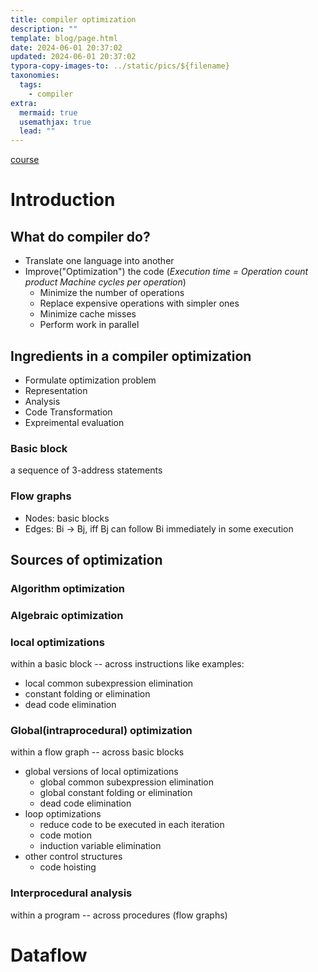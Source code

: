 ```yaml
---
title: compiler optimization
description: ""
template: blog/page.html
date: 2024-06-01 20:37:02
updated: 2024-06-01 20:37:02
typora-copy-images-to: ../static/pics/${filename}
taxonomies:
  tags:
    - compiler
extra:
  mermaid: true
  usemathjax: true
  lead: ""
---
```


[course](https://www.cs.toronto.edu/~pekhimenko/courses/cscd70-w19/content.html)

# Introduction

## What do compiler do?
- Translate one language into another
- Improve("Optimization") the code (*Execution time = Operation count product Machine cycles per operation*)
  - Minimize the number of operations
  - Replace expensive operations with simpler ones
  - Minimize cache misses
  - Perform work in parallel


## Ingredients in a compiler optimization
- Formulate optimization problem
- Representation
- Analysis
- Code Transformation
- Expreimental evaluation

### Basic block
a sequence of 3-address statements

### Flow graphs
- Nodes: basic blocks
- Edges: Bi -> Bj, iff Bj can follow Bi immediately in some execution
## Sources of optimization
### Algorithm optimization
### Algebraic optimization
### local optimizations
within a basic block -- across instructions
like examples:

- local common subexpression elimination
- constant folding or elimination
- dead code elimination
### Global(intraprocedural) optimization
within a flow graph -- across basic blocks
- global versions of local optimizations
  - global common subexpression elimination
  - global constant folding or elimination
  - dead code elimination
- loop optimizations
  - reduce code to be executed in each iteration
  - code motion
  - induction variable elimination
- other control structures
  - code hoisting
### Interprocedural analysis
within a program -- across procedures (flow graphs)

# Dataflow



